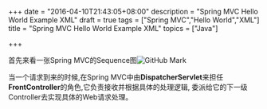 +++
date = "2016-04-10T21:43:05+08:00"
description = "Spring MVC Hello World Example XML"
draft = true
tags = ["Spring MVC","Hello World","XML"]
title = "Spring MVC Hello World Example XML"
topics = ["Java"]

+++

首先来看一张Spring MVC的Sequence图![GitHub Mark](http://7xsskq.com2.z0.glb.clouddn.com/spring-mvc.png "Spring MVC")

当一个请求到来的时候,在Spring MVC中由**DispatcherServlet**来担任**FrontController**的角色,它负责接收并根据具体的处理逻辑,
委派给它的下一级Controller去实现具体的Web请求处理。

